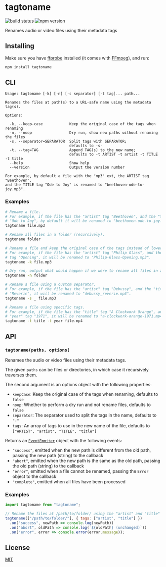 # tagtoname

[![build status](https://github.com/rtomrud/tagtoname/workflows/build/badge.svg)](https://github.com/rtomrud/tagtoname/actions?query=branch%3Amaster+workflow%3Abuild)
[![npm version](https://badgen.net/npm/v/tagtoname)](https://www.npmjs.com/package/tagtoname)

Renames audio or video files using their metadata tags

## Installing

Make sure you have [ffprobe](https://ffmpeg.org/download.html) installed (it comes with [FFmpeg](https://ffmpeg.org)), and run:

```bash
npm install tagtoname
```

## CLI

```
Usage: tagtoname [-k] [-n] [-s separator] [-t tag]... path...

Renames the files at path(s) to a URL-safe name using the metadata tag(s).

Options:

  -k, --keep-case            Keep the original case of the tags when renaming
  -n, --noop                 Dry run, show new paths without renaming the files
  -s, --separator=SEPARATOR  Split tags with SEPARATOR;
                             defaults to -s-
  -t, --tag=TAG              Append TAG(s) to the new name;
                             defaults to -t ARTIST -t artist -t TITLE -t title
  --help                     Show help
  --version                  Output the version number

For example, by default a file with the "mp3" ext, the ARTIST tag "Beethoven",
and the TITLE tag "Ode to Joy" is renamed to "beethoven-ode-to-joy.mp3".
```

### Examples

```bash
# Rename a file.
# For example, if the file has the "artist" tag "Beethoven", and the "title" tag
# "Ode to Joy", by default it will be renamed to "beethoven-ode-to-joy.mp3".
tagtoname file.mp3

# Rename all files in a folder (recursively).
tagtoname folder
```

```bash
# Rename a file and keep the original case of the tags instead of lowercasing.
# For example, if the file has the "artist" tag "Philip Glass", and the "title"
# tag "Opening", it will be renamed to "Philip-Glass-Opening.mp3".
tagtoname -k file.mp3

# Dry run, output what would happen if we were to rename all files in a folder.
tagtoname -n folder

# Rename a file using a custom separator.
# For example, if the file has the "artist" tag "Debussy", and the "title" tag
# "Reverie", it will be renamed to "debussy_reverie.mp3".
tagtoname -s _ file.mp3

# Rename a file using specific tags.
# For example, if the file has the "title" tag "A Clockwork Orange", and the
# "year" tag "1971", it will be renamed to "a-clockwork-orange-1971.mp4".
tagtoname -t title -t year file.mp4
```

## API

### `tagtoname(paths, options)`

Renames the audio or video files using their metadata tags.

The given `paths` can be files or directories, in which case it recursively
traverses them.

The second argument is an options object with the following properties:

- `keepCase`: Keep the original case of the tags when renaming, defaults to `false`
- `noop`: Whether to perform a dry run and not rename files, defaults to `false`
- `separator`: The separator used to split the tags in the name, defaults to `"-"`
- `tags`: An array of tags to use in the new name of the file, defaults to `["ARTIST", "artist", "TITLE", "title"]`

Returns an [`EventEmmiter`](https://nodejs.org/api/events.html#events_class_eventemitter) object with the following events:

- `"success"`, emitted when the new path is different from the old path, passing the new path (string) to the callback
- `"abort"`, emitted when the new path is the same as the old path, passing the old path (string) to the callback
- `"error"`, emitted when a file cannot be renamed, passing the `Error` object to the callback
- `"complete"`, emitted when all files have been processed

### Examples

```js
import tagtoname from "tagtoname";

// Rename the files at /path/to/folder/ using the "artist" and "title" tags
tagtoname(["/path/to/folder/"], { tags: ["artist", "title"] })
  .on("success", newPath => console.log(newPath))
  .on("abort", oldPath => console.log(`${oldPath} (unchanged)`))
  .on("error", error => console.error(error.message));
```

## License

[MIT](./LICENSE)

